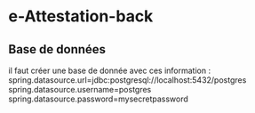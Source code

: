 # e-Attestation-back

## Base de données
il faut créer une base de donnée avec ces information :
spring.datasource.url=jdbc:postgresql://localhost:5432/postgres
spring.datasource.username=postgres
spring.datasource.password=mysecretpassword